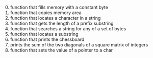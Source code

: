 0.  function that fills memory with a constant byte
1.  function that copies memory area
2.  function that locates a character in a string
3.  function that gets the length of a prefix substring
4.  function that searches a string for any of a set of bytes
5.  function that locates a substring
6.  function that prints the chessboard
7.  prints the sum of the two diagonals of a square matrix of integers
8.  function that sets the value of a pointer to a char